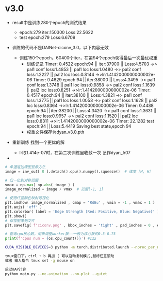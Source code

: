 # v3.0
- result中是训练280个epoch的测试结果
  - epoch:279 iter:150300 Loss:22.5622
  - test epoch:279 Loss:6.6709

- 训练的代码不是DAINet-ciconv_3.0，以下内容无效
  - 训练150个epoch，60400个iter，在第94个epoch获得最后一次最优权重
    - 训练记录
        Timer: 0.4522
        epoch:94 || iter:37900 || Loss:4.5703
        ->> pal1 conf loss:1.4853 || pal1 loc loss:1.0480
        ->> pal2 conf loss:1.2227 || pal2 loc loss:0.8144
        ->>lr:1.4142000000000002e-06
        Timer: 0.4629
        epoch:94 || iter:38000 || Loss:4.3495
        ->> pal1 conf loss:1.3748 || pal1 loc loss:0.9858
        ->> pal2 conf loss:1.1639 || pal2 loc loss:0.8251
        ->>lr:1.4142000000000002e-06
        Timer: 0.4517
        epoch:94 || iter:38100 || Loss:4.3821
        ->> pal1 conf loss:1.3775 || pal1 loc loss:1.0053
        ->> pal2 conf loss:1.1628 || pal2 loc loss:0.8364
        ->>lr:1.4142000000000002e-06
        Timer: 0.4488
        epoch:94 || iter:38200 || Loss:4.3420
        ->> pal1 conf loss:1.3631 || pal1 loc loss:0.9957
        ->> pal2 conf loss:1.1520 || pal2 loc loss:0.8311
        ->>lr:1.4142000000000002e-06
        Timer: 22.1282
        test epoch:94 || Loss:5.4419
        Saving best state,epoch 94
    - 权重文件保存为dyan_v3.0.pth
- 重新训练 找到一个更优的解
  - lr取1.414e-07时，在第二次训练里收敛一次 记作dyan_lr07
- 
```python
# 单通道边缘图显示方法
image = inv_out[ 0 ].detach().cpu().numpy().squeeze()  # 维度 [H, W]

# 归一化到对称范围
vmax = np.max( np.abs( image ) )
image_normalized = image / vmax  # 范围[-1, 1]

# 使用红蓝颜色映射可视化
plt.imshow( image_normalized , cmap = 'RdBu' , vmin = -1 , vmax = 1 )
plt.axis( 'off' )
plt.colorbar( label = 'Edge Strength (Red: Positive, Blue: Negative)' )
plt.show()
# 保存图像到文件
plt.savefig( f'ciconv.png' , bbox_inches = 'tight' , pad_inches = 0 , dpi = 800 )
```

```python
# 查询cpu核心数，用来调整worker数——一般为核心数的0.5-0.75
print(f'cpus num = {os.cpu_count()}') #112
```

```bash
CUDA_VISIBLE_DEVICES=3 python -m torch.distributed.launch --nproc_per_node=1 train.py
```

```bash
tmux窗口下，ctrl + b 再加 [ 可以启动复制模式,鼠标任意滚动
或者 输入指令 tmux set -g mouse on
```

```bash
启动mAP计算
python main.py --no-animation --no-plot --quiet
```
